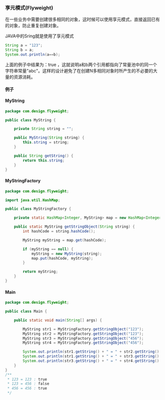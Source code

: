 ### 享元模式(Flyweight)

在一些业务中需要创建很多相同的对象，这时候可以使用享元模式，直接返回已有的对象，防止重复创建对象。

JAVA中的Sring就是使用了享元模式

```java
String a = "123";
String b = a;
System.out.println(a==b);
```

上面的例子中结果为：true ，这就说明a和b两个引用都指向了常量池中的同一个字符串常量"abc"。这样的设计避免了在创建N多相同对象时所产生的不必要的大量的资源消耗。

#### 例子

#### MyString

```java
package com.design.flyweight;

public class MyString {

    private String string = "";

    public MyString(String string) {
        this.string = string;
    }

    public String getString() {
        return this.string;
    }
}
```

#### MyStringFactory

```java
package com.design.flyweight;

import java.util.HashMap;

public class MyStringFactory {

    private static HashMap<Integer, MyString> map = new HashMap<Integer, MyString>();

    public static MyString getStringObject(String string) {
        int hashCode = string.hashCode();

        MyString myString = map.get(hashCode);

        if (myString == null) {
            myString = new MyString(string);
            map.put(hashCode, myString);
        }

        return myString;
    }
}
```

#### Main

```java
package com.design.flyweight;

public class Main {

    public static void main(String[] args) {

        MyString str1 = MyStringFactory.getStringObject("123");
        MyString str2 = MyStringFactory.getStringObject("123");
        MyString str3 = MyStringFactory.getStringObject("456");
        MyString str4 = MyStringFactory.getStringObject("456");

        System.out.println(str1.getString() + " = " + str2.getString() + " : " + (str1 == str2));
        System.out.println(str1.getString() + " = " + str3.getString() + " : " + (str1 == str3));
        System.out.println(str3.getString() + " = " + str4.getString() + " : " + (str3 == str4));
    }
}
/**
 * 123 = 123 : true
 * 123 = 456 : false
 * 456 = 456 : true
 */
```



